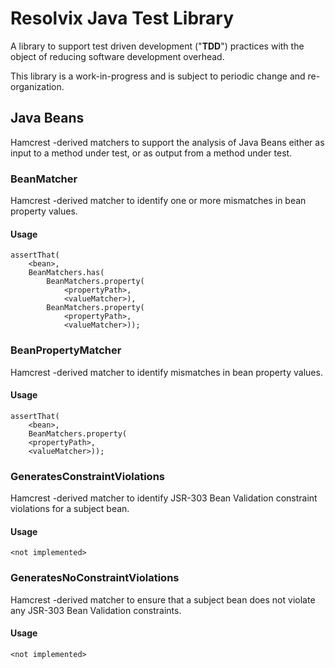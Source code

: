 # Resolvix Java Test Library 

A library to support test driven development ("**TDD**") practices with the
object of reducing software development overhead.

This library is a work-in-progress and is subject to periodic change and 
re-organization.

## Java Beans

Hamcrest -derived matchers to support the analysis of Java Beans either as
input to a method under test, or as output from a method under test.

### BeanMatcher

Hamcrest -derived matcher to identify one or more mismatches in bean
property values.

#### Usage

    assertThat(
        <bean>,
        BeanMatchers.has(
            BeanMatchers.property(
                <propertyPath>,
                <valueMatcher>),
            BeanMatchers.property(
                <propertyPath>,
                <valueMatcher>));

### BeanPropertyMatcher

Hamcrest -derived matcher to identify mismatches in bean property values.

#### Usage
    
    assertThat(
        <bean>,
        BeanMatchers.property(
        <propertyPath>,
        <valueMatcher>));

### GeneratesConstraintViolations

Hamcrest -derived matcher to identify JSR-303 Bean Validation constraint
violations for a subject bean.

#### Usage

    <not implemented>


### GeneratesNoConstraintViolations

Hamcrest -derived matcher to ensure that a subject bean does not violate any
JSR-303 Bean Validation constraints.

#### Usage

    <not implemented>


